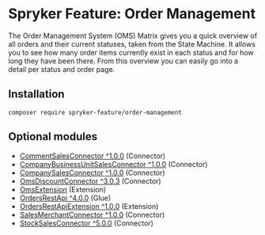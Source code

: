 # Spryker Feature: Order Management

The Order Management System (OMS) Matrix gives you a quick overview of all orders and their current statuses, taken from the State Machine. It allows you to see how many order items currently exist in each status and for how long they have been there. From this overview you can easily go into a detail per status and order page.

## Installation

```
composer require spryker-feature/order-management
```

## Optional modules
- [CommentSalesConnector ^1.0.0](https://github.com/spryker/comment-sales-connector) (Connector)
- [CompanyBusinessUnitSalesConnector ^1.0.0](https://github.com/spryker/company-business-unit-sales-connector) (Connector)
- [CompanySalesConnector ^1.0.0](https://github.com/spryker/company-sales-connector) (Connector)
- [OmsDiscountConnector ^3.0.3](https://github.com/spryker/oms-discount-connector) (Connector)
- [OmsExtension](https://github.com/spryker/oms-extension) (Extension)
- [OrdersRestApi ^4.0.0](https://github.com/spryker/orders-rest-api) (Glue)
- [OrdersRestApiExtension ^1.0.0](https://github.com/spryker/orders-rest-api-extension) (Extension)
- [SalesMerchantConnector ^1.0.0](https://github.com/spryker/sales-merchant-connector) (Connector)
- [StockSalesConnector ^5.0.0](https://github.com/spryker/stock-sales-connector) (Connector)
